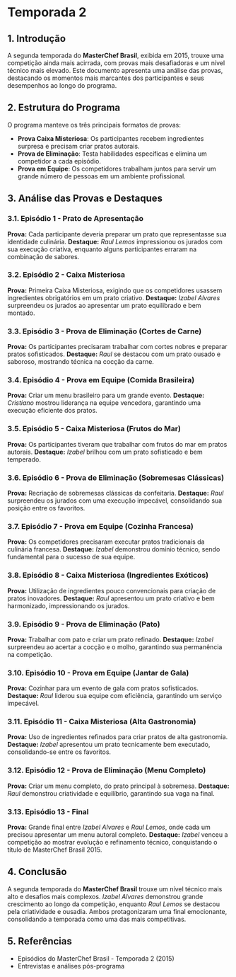 # Temporada 2

## 1. Introdução
A segunda temporada do **MasterChef Brasil**, exibida em 2015, trouxe uma competição ainda mais acirrada, com provas mais desafiadoras e um nível técnico mais elevado. Este documento apresenta uma análise das provas, destacando os momentos mais marcantes dos participantes e seus desempenhos ao longo do programa.

## 2. Estrutura do Programa
O programa manteve os três principais formatos de provas:
- **Prova Caixa Misteriosa**: Os participantes recebem ingredientes surpresa e precisam criar pratos autorais.
- **Prova de Eliminação**: Testa habilidades específicas e elimina um competidor a cada episódio.
- **Prova em Equipe**: Os competidores trabalham juntos para servir um grande número de pessoas em um ambiente profissional.

## 3. Análise das Provas e Destaques

### 3.1. Episódio 1 - Prato de Apresentação
**Prova:** Cada participante deveria preparar um prato que representasse sua identidade culinária.
**Destaque:** *Raul Lemos* impressionou os jurados com sua execução criativa, enquanto alguns participantes erraram na combinação de sabores.

### 3.2. Episódio 2 - Caixa Misteriosa
**Prova:** Primeira Caixa Misteriosa, exigindo que os competidores usassem ingredientes obrigatórios em um prato criativo.
**Destaque:** *Izabel Alvares* surpreendeu os jurados ao apresentar um prato equilibrado e bem montado.

### 3.3. Episódio 3 - Prova de Eliminação (Cortes de Carne)
**Prova:** Os participantes precisaram trabalhar com cortes nobres e preparar pratos sofisticados.
**Destaque:** *Raul* se destacou com um prato ousado e saboroso, mostrando técnica na cocção da carne.

### 3.4. Episódio 4 - Prova em Equipe (Comida Brasileira)
**Prova:** Criar um menu brasileiro para um grande evento.
**Destaque:** *Cristiano* mostrou liderança na equipe vencedora, garantindo uma execução eficiente dos pratos.

### 3.5. Episódio 5 - Caixa Misteriosa (Frutos do Mar)
**Prova:** Os participantes tiveram que trabalhar com frutos do mar em pratos autorais.
**Destaque:** *Izabel* brilhou com um prato sofisticado e bem temperado.

### 3.6. Episódio 6 - Prova de Eliminação (Sobremesas Clássicas)
**Prova:** Recriação de sobremesas clássicas da confeitaria.
**Destaque:** *Raul* surpreendeu os jurados com uma execução impecável, consolidando sua posição entre os favoritos.

### 3.7. Episódio 7 - Prova em Equipe (Cozinha Francesa)
**Prova:** Os competidores precisaram executar pratos tradicionais da culinária francesa.
**Destaque:** *Izabel* demonstrou domínio técnico, sendo fundamental para o sucesso de sua equipe.

### 3.8. Episódio 8 - Caixa Misteriosa (Ingredientes Exóticos)
**Prova:** Utilização de ingredientes pouco convencionais para criação de pratos inovadores.
**Destaque:** *Raul* apresentou um prato criativo e bem harmonizado, impressionando os jurados.

### 3.9. Episódio 9 - Prova de Eliminação (Pato)
**Prova:** Trabalhar com pato e criar um prato refinado.
**Destaque:** *Izabel* surpreendeu ao acertar a cocção e o molho, garantindo sua permanência na competição.

### 3.10. Episódio 10 - Prova em Equipe (Jantar de Gala)
**Prova:** Cozinhar para um evento de gala com pratos sofisticados.
**Destaque:** *Raul* liderou sua equipe com eficiência, garantindo um serviço impecável.

### 3.11. Episódio 11 - Caixa Misteriosa (Alta Gastronomia)
**Prova:** Uso de ingredientes refinados para criar pratos de alta gastronomia.
**Destaque:** *Izabel* apresentou um prato tecnicamente bem executado, consolidando-se entre os favoritos.

### 3.12. Episódio 12 - Prova de Eliminação (Menu Completo)
**Prova:** Criar um menu completo, do prato principal à sobremesa.
**Destaque:** *Raul* demonstrou criatividade e equilíbrio, garantindo sua vaga na final.

### 3.13. Episódio 13 - Final
**Prova:** Grande final entre *Izabel Alvares* e *Raul Lemos*, onde cada um precisou apresentar um menu autoral completo.
**Destaque:** *Izabel* venceu a competição ao mostrar evolução e refinamento técnico, conquistando o título de MasterChef Brasil 2015.

## 4. Conclusão
A segunda temporada do **MasterChef Brasil** trouxe um nível técnico mais alto e desafios mais complexos. *Izabel Alvares* demonstrou grande crescimento ao longo da competição, enquanto *Raul Lemos* se destacou pela criatividade e ousadia. Ambos protagonizaram uma final emocionante, consolidando a temporada como uma das mais competitivas.

## 5. Referências
- Episódios do MasterChef Brasil - Temporada 2 (2015)
- Entrevistas e análises pós-programa

